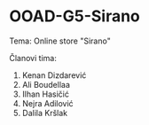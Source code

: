 # OOAD-G5-Sirano

Tema: Online store "Sirano"

Članovi tima:
1. Kenan Dizdarević
2. Ali Boudellaa
3. Ilhan Hasičić
4. Nejra Adilović
5. Dalila Kršlak
